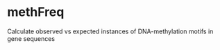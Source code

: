 methFreq
========

Calculate observed vs expected instances of DNA-methylation motifs in gene sequences
